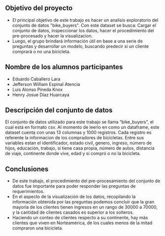 ## Objetivo del proyecto
* El principal objetivo de este trabajo es hacer un analisis exploratorio del conjunto de datos "bike_buyers". Con este dataset se busca: Cargar el conjunto de datos, inspeccionar los datos, hacer el procedimiento del pre-procesado y hacer la visualizacion.
* Luego, el grupo brindará información útil en base a una serie de preguntas y desarrollar un modelo, buscando predecir si un cliente comprará o no una bicicleta.

## Nombre de los alumnos participantes
* Eduardo Caballero Lara
* Jefferson William Espinal Atencia
* Luis Alonso Pineda Knox
* Henry Josue Díaz Huarcaya

## Descripción del conjunto de datos
El conjunto de datos utilizado para este trabajo se llama “bike_buyers”, el cual está en formato csv. Al momento de leerlo en como un dataframe, este dataset cuenta con unas 13 columnas y 1000 registros. Cada registro es referente la informacion de los compradores de bicicletas.
Entre sus variables estan el identificador, estado civil, genero, ingreso, número de hijos, educación, trabajo, si tiene casa propia, número de autos, distancia de viaje, continente donde vive, edad y si compró o no la bicicleta.

## Conclusiones
* De este trabajo, el procedimiento del pre-procesamiento del conjunto de datos fue importante para poder responder las preguntas de requerimientos. 
* En el aspecto de la visualización de los datos, recopilando la información obtenida por las preguntas podemos concluir que la gran mayoría de los clientes tienen ingresos en un rango de 30000 a 70000, y la cantidad de clientes casados es superior a los solteros.
* Haciendo un conteo de clientes respecto a su continente, hay más clientes que viven en Norteamérica, de los cuales menos de la mitad compraron una bicicleta. 
